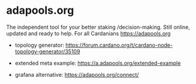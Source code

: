 # adapools.org

The independent tool for your better staking /decision-making. Still online, updated and ready to help. For all Cardanians https://adapools.org

- topology generator:
https://forum.cardano.org/t/cardano-node-topology-generator/35109

- extended meta example:
https://a.adapools.org/extended-example

- grafana alternative:
https://adapools.org/connect/
